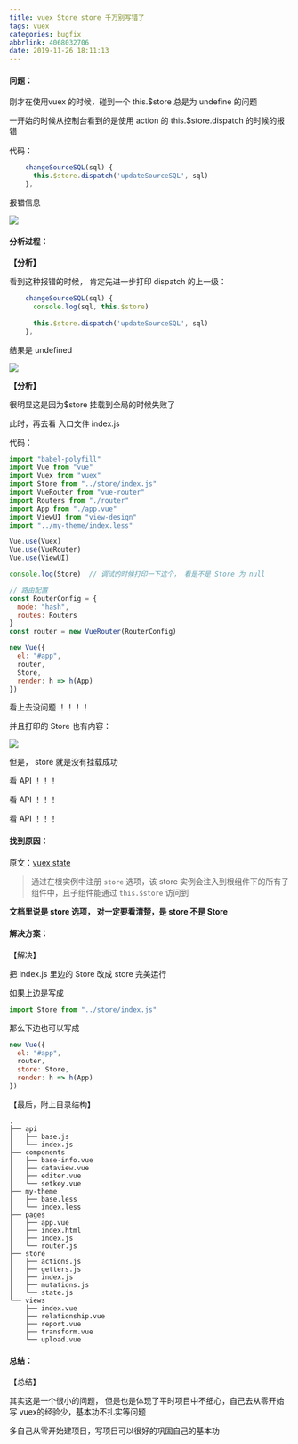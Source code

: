 ```yaml
---
title: vuex Store store 千万别写错了
tags: vuex
categories: bugfix
abbrlink: 4068032706
date: 2019-11-26 18:11:13
---
```


#### 问题：

刚才在使用vuex 的时候，碰到一个 this.$store 总是为 undefine 的问题

一开始的时候从控制台看到的是使用 action 的 this.$store.dispatch  的时候的报错

<!-- more -->

代码：

```js
    changeSourceSQL(sql) {
      this.$store.dispatch('updateSourceSQL', sql)
    },
```

报错信息

![](/images/vuex/1.png)



#### 分析过程：

**【分析】**

看到这种报错的时候， 肯定先进一步打印 dispatch 的上一级：

```js
    changeSourceSQL(sql) {
      console.log(sql, this.$store)
      
      this.$store.dispatch('updateSourceSQL', sql)
    },
```

结果是 undefined

![](/images/vuex/2.png)

**【分析】**

很明显这是因为$store 挂载到全局的时候失败了

此时，再去看 入口文件 index.js

代码：

```js
import "babel-polyfill"
import Vue from "vue"
import Vuex from "vuex"
import Store from "../store/index.js"
import VueRouter from "vue-router"
import Routers from "./router"
import App from "./app.vue"
import ViewUI from "view-design"
import "../my-theme/index.less"

Vue.use(Vuex)
Vue.use(VueRouter)
Vue.use(ViewUI)

console.log(Store)  // 调试的时候打印一下这个， 看是不是 Store 为 null

// 路由配置
const RouterConfig = {
  mode: "hash",
  routes: Routers
}
const router = new VueRouter(RouterConfig)

new Vue({
  el: "#app",
  router,
  Store,
  render: h => h(App)
})

```

 看上去没问题 ！！！！

并且打印的 Store 也有内容：

![](/images/vuex/3.png)



但是， store 就是没有挂载成功



看 API  ！！！

看 API  ！！！

看 API  ！！！



#### 找到原因：

原文：[vuex state](https://vuex.vuejs.org/zh/guide/state.html)

> 通过在根实例中注册 `store` 选项，该 store 实例会注入到根组件下的所有子组件中，且子组件能通过 `this.$store` 访问到



**文档里说是 store 选项， 对一定要看清楚，是 store 不是 Store**



#### 解决方案：

【解决】

把 index.js 里边的 Store 改成 store  完美运行

如果上边是写成

```js
import Store from "../store/index.js"
```

那么下边也可以写成

```js
new Vue({
  el: "#app",
  router,
  store: Store,
  render: h => h(App)
})
```



【最后，附上目录结构】

```
.
├── api
│   ├── base.js
│   └── index.js
├── components
│   ├── base-info.vue
│   ├── dataview.vue
│   ├── editer.vue
│   └── setkey.vue
├── my-theme
│   ├── base.less
│   └── index.less
├── pages
│   ├── app.vue
│   ├── index.html
│   ├── index.js
│   └── router.js
├── store
│   ├── actions.js
│   ├── getters.js
│   ├── index.js
│   ├── mutations.js
│   └── state.js
└── views
    ├── index.vue
    ├── relationship.vue
    ├── report.vue
    ├── transform.vue
    └── upload.vue
```



#### 总结：

【总结】

其实这是一个很小的问题， 但是也是体现了平时项目中不细心，自己去从零开始写 vuex的经验少，基本功不扎实等问题

多自己从零开始建项目，写项目可以很好的巩固自己的基本功